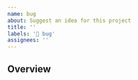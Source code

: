 ```yaml
---
name: bug
about: Suggest an idea for this project
title: ''
labels: '🐛 bug'
assignees: ''
---
```


## **Overview**
